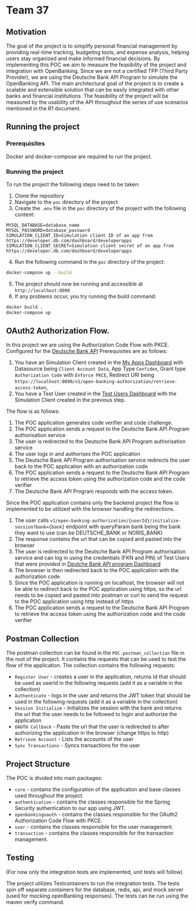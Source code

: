 # Team 37

## Motivation

The goal of the project is to simplify personal financial management by providing real-time tracking, budgeting tools,
and expense analysis, helping users stay organized and make informed financial decisions. By implementing this POC we aim
to measure the feasibility of the project and integration with OpenBanking. Since we are not a certified TPP (Third Party Provider), we are using the
Deutsche Bank API Program to simulate the OpenBanking API. The main architectural goal of the project is to create a scalable and extensible
solution that can be easily integrated with other banks and financial institutions. The feasibility of the project will be measured by the
usability of the API throughout the series of use scenarios mentioned in the R1 document.

## Running the project

### Prerequisites
Docker and docker-compose are required to run the project.

### Running the project

To run the project the following steps need to be taken:
1. Clone the repository
2. Navigate to the `poc` directory of the project
3. Create the `.env` file in the `poc` directory of the project with the following content:
```
MYSQL_DATABASE=database_name
MYSQL_PASSWORD=database_password
SIMULATION_CLIENT_ID=Simulation client ID of an app from https://developer.db.com/dashboard/developerapps
SIMULATION_CLIENT_SECRET=Simulation client secret of an app from https://developer.db.com/dashboard/developerapps
```
4. Run the following command in the `poc` directory of the project:
```bash
docker-compose up --build
```
5. The project should now be running and accessible at `http://localhost:8090`
6. If any problems occur, you try running the build command:
```bash
docker build .
docker-compose up
```

## OAuth2 Authorization Flow.

In this project we are using the Authorization Code Flow with PKCE. Configured for the [Deutsche Bank API](https://developer.db.com)
Prerequisites are as follows:
1. You have an Simulation Client created in the [My Apps Dashboard](https://developer.db.com/dashboard/developerapps) with
Datasource being `Client Account Data`, App Type `Confiden`,
Grant type `Authorization Code` with `Enforce PKCE`, Redirect URI being `https://localhost:8090/v1/open-banking-authorization/retrieve-access-token`,
2. You have a Test User created in the [Test Users Dashboard](https://developer.db.com/dashboard/testusers) with the Simulation Client created in the previous step.

The flow is as follows:

1. The POC application generates code verifier and code challenge.
2. The POC application sends a request to the Deutsche Bank API Program authorisation service
3. The user is redirected to the Deutsche Bank API Program authorisation service
4. The user logs in and authorises the POC application
5. The Deutsche Bank API Program authorisation service redirects the user back to the POC application with an authorization code
6. The POC application sends a request to the Deutsche Bank API Program to retrieve the access token using the authorization code and the code verifier
7. The Deutsche Bank API Program responds with the access token.

Since the POC application contains only the backend project the flow is implemented to be utilized with the browser handling the redirections.

1. The user calls `v1/open-banking-authorization/{userId}/initialize-session?bank={bank}` endpoint with queryParam bank being the bank they want to use
   (can be DEUTSCHE_BANK or NORIS_BANK)
2. The response contains the url that can be copied and pasted into the browser
3. The user is redirected to the Deutsche Bank API Program authorisation service and can log in using the credentials (FKN and PIN) of Test Users 
that were provided in [Deutche Bank API program Dashboard](https://developer.db.com/dashboard/testusers)
4. The browser is then redirected back to the POC application with the authorization code 
5. Since the POC application is running on localhost, the browser will not be able to redirect back to the POC application using https,
so the url needs to be copied and pasted into postman or curl to send the request to the POC application using http instead of https
6. The POC application sends a request to the Deutsche Bank API Program to retrieve the access token using the authorization code and the code verifier

## Postman Collection

The postman collection can be found in the `POC.postman_collection` file in the root of the project.
It contains the requests that can be used to test the flow of the application. The collection contains the following requests:
- `Register User` - creates a user in the application, returns Id that should be used as userId in the following requests (add it as a variable in the collection)
- `Authenticate` - logs in the user and returns the JWT token that should be used in the following requests (add it as a variable in the collection)
- `Session Initialize` - initializes the session with the bank and returns the url that the user needs to be followed to login and authorize the application
- `OAUTH Callback` - Paste the url that the user is redirected to after authorizing the application in the browser (change https to http)
- `Retrieve Account` - Lists the accounts of the user
- `Sync Transactions` - Syncs transactions for the user

## Project Structure

The POC is divided into main packages:
- `core` - contains the configuration of the application and base classes used throughout the project.
- `authentication` - contains the classes responsible for the Spring Security authentication to our app using JWT.
- `openbankingoauth` - contains the classes responsible for the OAuth2 Authorization Code Flow with PKCE.
- `user` - contains the classes responsible for the user management.
- `transaction` - contains the classes responsible for the transaction management.

## Testing

(For now only the integration tests are implemented, unit tests will follow)

The project utilizes Testcontainers to run the integration tests. The tests spin off separate containers for the database,
redis, api, and mock server (used for mocking openBanking responses). The tests can be run using the maven verify command.

